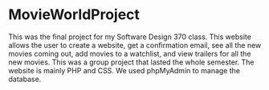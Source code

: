 # MovieWorldProject
This was the final project for my Software Design 370 class. This website allows the user to create a website, get a confirmation email, see all the new movies coming out, add movies to a watchlist, and view trailers for all the new movies. This was a group project that lasted the whole semester. The website is mainly PHP and CSS. We used phpMyAdmin to manage the database.  
